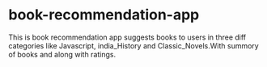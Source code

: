 # book-recommendation-app

This is book recommendation app suggests books to users in three diff categories like Javascript, india_History and Classic_Novels.With summory of books and along with ratings.
